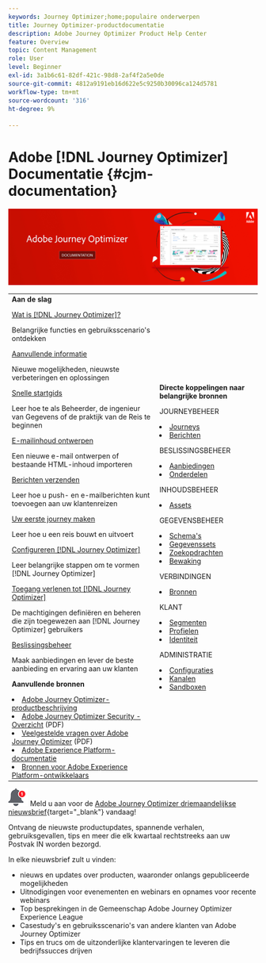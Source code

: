 ```yaml
---
keywords: Journey Optimizer;home;populaire onderwerpen
title: Journey Optimizer-productdocumentatie
description: Adobe Journey Optimizer Product Help Center
feature: Overview
topic: Content Management
role: User
level: Beginner
exl-id: 3a1b6c61-82df-421c-98d8-2af4f2a5e0de
source-git-commit: 4812a9191eb16d622e5c9250b30096ca124d5781
workflow-type: tm+mt
source-wordcount: '316'
ht-degree: 9%

---
```


# Adobe [!DNL Journey Optimizer] Documentatie {#cjm-documentation}

![](using/assets/do-not-localize/banner-cjm.jpg)

<table style="table-layout:fixed">
<tr>
  <td>
    <div><strong>Aan de slag</strong>
    </div>
    <p>
    <em></em>
    <p>
    <div>
      <a href="using/start/get-started.md">Wat is [!DNL Journey Optimizer]?</a>
    </div>
    <p>Belangrijke functies en gebruiksscenario's ontdekken
    <p>
    <div>
      <a href="using/rn/release-notes.md">Aanvullende informatie</a>
    </div>
    <p>Nieuwe mogelijkheden, nieuwste verbeteringen en oplossingen
   <p>
    <div>
      <a href="using/start/quick-start.md">Snelle startgids</a>
    </div>
    <p>
    Leer hoe te als Beheerder, de ingenieur van Gegevens of de praktijk van de Reis te beginnen
    <p>
    <p>
    <div>
      <a href="using/design/design-emails.md">E-mailinhoud ontwerpen</a>
    </div>
    <p>
    Een nieuwe e-mail ontwerpen of bestaande HTML-inhoud importeren
    <p>
    <div>
      <a href="using/building-journeys/journeys-message.md">Berichten verzenden</a>
    </div>
    <p>Leer hoe u push- en e-mailberichten kunt toevoegen aan uw klantenreizen
    <p>
    <div>
    <a href="using/building-journeys/journeys-uc.md">Uw eerste journey maken</a>
    </div>
    <p>Leer hoe u een reis bouwt en uitvoert
    <p>
    <div>
    <a href="using/configuration/get-started-configuration.md">Configureren [!DNL Journey Optimizer]</a>
    </div>
    <p>Leer belangrijke stappen om te vormen [!DNL Journey Optimizer]
    <p>
    <div>
    <a href="using/administration/permissions-overview.md">Toegang verlenen tot [!DNL Journey Optimizer]</a>
    </div>
    <p>De machtigingen definiëren en beheren die zijn toegewezen aan [!DNL Journey Optimizer] gebruikers
    <p>
    <div>
    <a href="using/offers/get-started/starting-offer-decisioning.md">Beslissingsbeheer</a>
    </div>
    <p>Maak aanbiedingen en lever de beste aanbieding en ervaring aan uw klanten
    <p>
    <p>
    <div><strong>Aanvullende bronnen</strong>
    </div>
    <p>
    <p>
    <div>
    <li>
      <a href="https://helpx.adobe.com/legal/product-descriptions/adobe-journey-optimizer.html" target="_blank">Adobe Journey Optimizer-productbeschrijving</a>
    </li>
    </div>
    <div>
    <li>
      <a href="https://www.adobe.com/content/dam/cc/en/security/pdfs/AJO_SecurityOverview.pdf" target="_blank">Adobe Journey Optimizer Security - Overzicht</a> (PDF)
    </li>
    </div>
    <div>
    <li>
      <a href="https://experienceleague.adobe.com/docs/journey-optimizer/assets/AJO-FAQ.pdf" target="_blank">Veelgestelde vragen over Adobe Journey Optimizer</a> (PDF)
    </li>
    </div>
    <div>
    <li>
      <a href="https://experienceleague.adobe.com/docs/experience-platform/landing/home.html" target="_blank">Adobe Experience Platform-documentatie</a>
    </li>
    </div>
    <div>
      <li>
      <a href="https://www.adobe.com/nl/experience-platform/documentation-and-developer-resources.html" target="_blank">Bronnen voor Adobe Experience Platform-ontwikkelaars</a>
    </li>
    </div>
  </td>
   <td>
   <div><strong>Directe koppelingen naar belangrijke bronnen</strong>
    </div>
    <p>
    <em></em>
    <p>
    <p>JOURNEYBEHEER</p>
    <li>
      <a href="using/building-journeys/journey-gs.md">Journeys</a>
    </li>
    <li>
      <a href="using/messages/get-started-content.md">Berichten</a>
    </li>
    <p>
    <p>BESLISSINGSBEHEER</p>
    <li>
      <a href="using/offers/get-started/starting-offer-decisioning.md">Aanbiedingen</a>
    </li>
     <li>
      <a href="using/offers/offer-library/key-steps.md">Onderdelen</a>
    </li>
    <p>
    <p>INHOUDSBEHEER</p>
    <li>
      <a href="using/design/assets-essentials.md">Assets</a>
    </li>
    <p>
    <p>GEGEVENSBEHEER</p>
    <li>
      <a href="using/start/get-started-schemas.md">Schema's</a>
    </li>
     <li>
      <a href="using/start/get-started-datasets.md">Gegevenssets</a>
    </li>
        <li>
      <a href="using/start/get-started-queries.md">Zoekopdrachten</a>
    </li>
     <li>
      <a href="https://experienceleague.adobe.com/docs/experience-platform/ingestion/quality/monitor-data-ingestion.html" target="_blank">Bewaking</a>
    </li>
    <p>
    <p>VERBINDINGEN</p>
    <li>
      <a href="using/start/get-started-sources.md">Bronnen</a>
    </li>
    <p>
    <p>KLANT</p>
    <li>
      <a href="using/segment/about-segments.md">Segmenten</a>
    </li>
     <li>
      <a href="using/segment/get-started-profiles.md">Profielen</a>
    </li>
    <li>
      <a href="using/segment/get-started-identity.md">Identiteit</a>
    </li>
    <p>
    <p>ADMINISTRATIE</p>
    <li>
      <a href="using/configuration/about-data-sources-events-actions.md">Configuraties</a>
    </li>
    <li>
      <a href="using/configuration/get-started-configuration.md">Kanalen</a>
    </li>
     <li>
      <a href="using/administration/sandboxes.md">Sandboxen</a>
    </li>
  </td>
</tr>
</table>



![Nieuwsbrief](using/assets/do-not-localize/nl-icon.png) Meld u aan voor de [Adobe Journey Optimizer driemaandelijkse nieuwsbrief](https://www.adobe.com/subscription/Adobe_Journey_Optimizer_NL.html){target=&quot;_blank&quot;} vandaag!

Ontvang de nieuwste productupdates, spannende verhalen, gebruiksgevallen, tips en meer die elk kwartaal rechtstreeks aan uw Postvak IN worden bezorgd.

In elke nieuwsbrief zult u vinden:
* nieuws en updates over producten, waaronder onlangs gepubliceerde mogelijkheden
* Uitnodigingen voor evenementen en webinars en opnames voor recente webinars
* Top besprekingen in de Gemeenschap Adobe Journey Optimizer Experience League
* Casestudy&#39;s en gebruiksscenario&#39;s van andere klanten van Adobe Journey Optimizer
* Tips en trucs om de uitzonderlijke klantervaringen te leveren die bedrijfssucces drijven